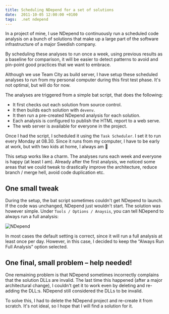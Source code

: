 ```yaml
---
title: Scheduling NDepend for a set of solutions
date:  2011-10-05 12:00:00 +0100
tags:  .net ndepend
---
```


In a project of mine, I use NDepend to continuously run a scheduled code analysis
on a bunch of solutions that make up a large part of the software infrastructure
of a major Swedish company.

By scheduling these analyses to run once a week, using previous results as a
baseline for comparison, it will be easier to detect patterns to avoid and pin-point
good practices that we want to embrace.

Although we use Team City as build server, I have setup these scheduled analyses
to run from my personal computer during this first test phase. It's not optimal,
but will do for now.

The analyses are triggered from a simple bat script, that does the following:

- It first checks out each solution from source control.
- It then builds each solution with `devenv`.
- It then run a pre-created NDepend analysis for each solution.
- Each analysis is configured to publish the HTML report to a web serve.
- The web server is available for everyone in the project.

Once I had the script, I scheduled it using the `Task Scheduler`.  I set it to
run every Monday at 08.30. Since it runs from my computer, I have to be early at
work, but with two kids at home, I always am 🙂

This setup works like a charm. The analyses runs each week and everyone is happy
(at least I am). Already after the first analysis, we noticed some areas that we
could tweak to drastically improve the architecture, reduce branch / merge hell,
avoid code duplication etc.


## One small tweak

During the setup, the bat script sometimes couldn't get NDepend to launch. If the
code was unchanged, NDepend just wouldn't start. The solution was however simple.
Under `Tools / Options / Anaysis`, you can tell NDepend to always run a full analysis:

![NDepend](/assets/blog/2011/2011-10-05-2.png "NDepend")

In most cases the default setting is correct, since it will run a full analysis
at least once per day. However, in this case, I decided to keep the “Always Run
Full Analysis” option selected.


## One final, small problem – help needed!

One remaining problem is that NDepend sometimes incorrectly complains that the
solution DLLs are invalid. The last time this happened (after a major architectural
change), I couldn't get it to work even by deleting and re-adding the DLL:s. NDepend
still considered the DLLs to be invalid.

To solve this, I had to delete the NDepend project and re-create it from scratch.
It's not ideal, so I hope that I will find a solution for it.
